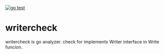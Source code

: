 [![go test](https://github.com/uni-3/writercheck/actions/workflows/go-test.yaml/badge.svg?branch=main)](https://github.com/uni-3/writercheck/actions/workflows/go-test.yaml)

# writercheck
writercheck is go analyzer. check for implements Writer interface in Write funcion.
